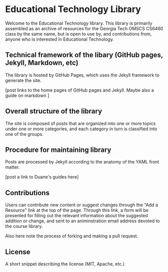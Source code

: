 # Educational Technology Library

Welcome to the Educational Technology library. This library is primarily assembled as an archive of resources for the Georgia Tech OMSCS CS6460 class by the same name, but is open to use by, and contributions from, anyone who is interested in Educational Technology.

## Technical framework of the libary (GitHub pages, Jekyll, Markdown, etc)

The library is hosted by GitHub Pages, which uses the Jekyll framework to generate the site.

[post links to the home pages of GitHub pages and Jekyll.  Maybe also a guide on markdown ]

## Overall structure of the library

The site is composed of posts that are organized into one or more topics under one or more categories, and each category in turn is classified into one of the groups.

## Procedure for maintaining library

Posts are processed by Jekyll according to the anatomy of the YAML front matter.

[post a link to Duane's guides here]

## Contributions

Users can contribute new content or suggest changes through the "Add a Resource" link at the top of the page.  Through this link, a form will be presented for filling out the relevant information about the suggested addition or change, and sent to an animinstration email address devoted to the course library.

Also here note the process of forking and making a pull request.


## License

A short snippet describing the license (MIT, Apache, etc.)
